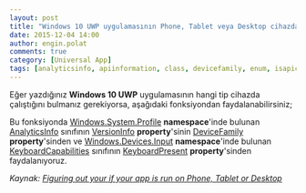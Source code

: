 ```yaml
---
layout: post
title: "Windows 10 UWP uygulamasının Phone, Tablet veya Desktop cihazda çalıştığını bulmak"
date: 2015-12-04 14:00
author: engin.polat
comments: true
category: [Universal App]
tags: [analyticsinfo, apiinformation, class, devicefamily, enum, isapicontractpresent, keyboardcapabilities, keyboardpresent, namespace, property, static, universal app, uwp, versioninfo, windows, windows10]
---
```

Eğer yazdığınız **Windows 10 UWP** uygulamasının hangi tip cihazda çalıştığını bulmanız gerekiyorsa, aşağıdaki fonksiyondan faydalanabilirsiniz;

<script src="https://gist.github.com/polatengin/1729f964672cacc68d85b6e0f73f6563.js?file=Detect.cs"></script>

Bu fonksiyonda <a href="http://msdn.microsoft.com/library/windows/apps/windows.system.profile" target="_blank">Windows.System.Profile</a> **namespace**'inde bulunan <a href="http://msdn.microsoft.com/library/windows/apps/windows.system.profile.analyticsinfo" target="_blank">AnalyticsInfo</a> sınıfının <a href="http://msdn.microsoft.com/library/windows/apps/windows.system.profile.analyticsinfo.versioninfo" target="_blank">VersionInfo</a> **property**'sinin <a href="http://msdn.microsoft.com/library/windows/apps/windows.system.profile.analyticsversioninfo.devicefamily" target="_blank">DeviceFamily</a> **property**'sinden ve <a href="http://msdn.microsoft.com/library/windows/apps/windows.devices.input" target="_blank">Windows.Devices.Input</a> **namespace**'inde bulunan <a href="http://msdn.microsoft.com/library/windows/apps/windows.devices.input.keyboardcapabilities" target="_blank">KeyboardCapabilities</a> sınıfının <a href="http://msdn.microsoft.com/library/windows/apps/windows.devices.input.keyboardcapabilities.keyboardpresent" target="_blank">KeyboardPresent</a> **property**'sinden faydalanıyoruz.

*Kaynak: <a href="http://j4ni.com/blog/?p=260" target="_blank">Figuring out your if your app is run on Phone, Tablet or Desktop</a>*

